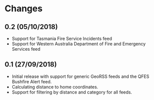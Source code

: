 # Changes

## 0.2 (05/10/2018)
* Support for Tasmania Fire Service Incidents feed
* Support for Western Australia Department of Fire and Emergency Services feed

## 0.1 (27/09/2018)
* Initial release with support for generic GeoRSS feeds and the QFES Bushfire Alert feed.
* Calculating distance to home coordinates.
* Support for filtering by distance and category for all feeds.
